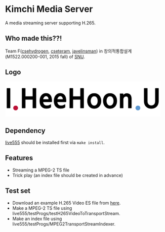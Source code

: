 # Kimchi Media Server

A media streaming server supporting H.265.

## Who made this??!

Team F([csehydrogen](https://github.com/csehydrogen), [cseteram](https://github.com/cseteram), [javelinsman](https://github.com/javelinsman)) in 창의적통합설계(M1522.000200-001, 2015 fall) of [SNU](http://www.snu.ac.kr/).

## Logo

![I.HeeHoon.You](https://github.com/csehydrogen/KimchiMediaServer/blob/master/IHeeHoonU.png) 

## Dependency

[live555](http://www.live555.com/) should be installed first via ```make install```.

## Features

* Streaming a MPEG-2 TS file
* Trick play (an index file should be created in advance)

## Test set

* Download an example H.265 Video ES file from [here](http://www.live555.com/liveMedia/public/265/surfing.265).
* Make a MPEG-2 TS file using live555/testProgs/testH265VideoToTransportStream.
* Make an index file using live555/testProgs/MPEG2TransportStreamIndexer.
